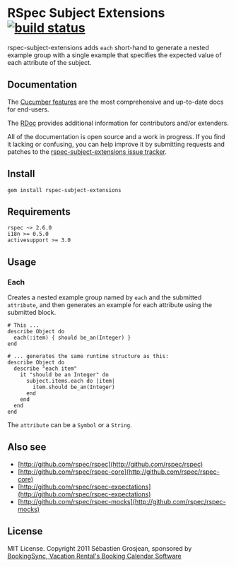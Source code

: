 # RSpec Subject Extensions [![build status](https://secure.travis-ci.org/ZenCocoon/rspec-subject-extensions.png)](http://travis-ci.org/ZenCocoon/rspec-subject-extensions)

rspec-subject-extensions adds `each` short-hand to generate a nested example group with
a single example that specifies the expected value of each attribute of the subject.

## Documentation

The [Cucumber features](http://relishapp.com/ZenCocoon/rspec-subject-extensions)
are the most comprehensive and up-to-date docs for end-users.

The [RDoc](http://rubydoc.info/gems/rspec-subject-extensions/0.2.2/frames) provides
additional information for contributors and/or extenders.

All of the documentation is open source and a work in progress. If you find it
lacking or confusing, you can help improve it by submitting requests and
patches to the [rspec-subject-extensions issue
tracker](https://github.com/ZenCocoon/rspec-subject-extensions/issues).

## Install

    gem install rspec-subject-extensions

## Requirements

    rspec ~> 2.6.0
    i18n >= 0.5.0
    activesupport >= 3.0

## Usage

### Each

Creates a nested example group named by `each` and the submitted `attribute`,
and then generates an example for each attribute using the submitted block.

    # This ...
    describe Object do
      each(:item) { should be_an(Integer) }
    end

    # ... generates the same runtime structure as this:
    describe Object do
      describe "each item"
        it "should be an Integer" do
          subject.items.each do |item|
            item.should be_an(Integer)
          end
        end
      end
    end

The `attribute` can be a `Symbol` or a `String`.

## Also see

* [http://github.com/rspec/rspec](http://github.com/rspec/rspec)
* [http://github.com/rspec/rspec-core](http://github.com/rspec/rspec-core)
* [http://github.com/rspec/rspec-expectations](http://github.com/rspec/rspec-expectations)
* [http://github.com/rspec/rspec-mocks](http://github.com/rspec/rspec-mocks)

## License

MIT License. Copyright 2011 Sébastien Grosjean, sponsored by [BookingSync, Vacation Rental's Booking Calendar Software](http://www.bookingsync.com)
